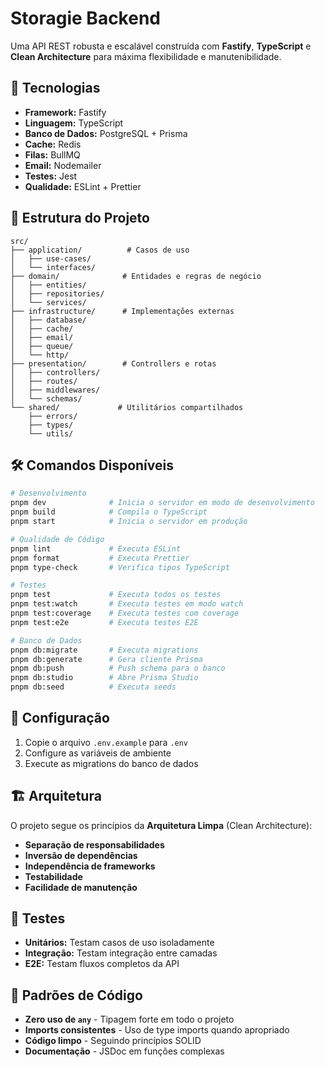 # Storagie Backend

Uma API REST robusta e escalável construída com **Fastify**, **TypeScript** e **Clean Architecture** para máxima flexibilidade e manutenibilidade.

## 🚀 Tecnologias

- **Framework:** Fastify
- **Linguagem:** TypeScript
- **Banco de Dados:** PostgreSQL + Prisma
- **Cache:** Redis
- **Filas:** BullMQ
- **Email:** Nodemailer
- **Testes:** Jest
- **Qualidade:** ESLint + Prettier

## 📁 Estrutura do Projeto

```
src/
├── application/          # Casos de uso
│   ├── use-cases/
│   └── interfaces/
├── domain/              # Entidades e regras de negócio
│   ├── entities/
│   ├── repositories/
│   └── services/
├── infrastructure/      # Implementações externas
│   ├── database/
│   ├── cache/
│   ├── email/
│   ├── queue/
│   └── http/
├── presentation/        # Controllers e rotas
│   ├── controllers/
│   ├── routes/
│   ├── middlewares/
│   └── schemas/
└── shared/             # Utilitários compartilhados
    ├── errors/
    ├── types/
    └── utils/
```

## 🛠️ Comandos Disponíveis

```bash
# Desenvolvimento
pnpm dev              # Inicia o servidor em modo de desenvolvimento
pnpm build            # Compila o TypeScript
pnpm start            # Inicia o servidor em produção

# Qualidade de Código
pnpm lint             # Executa ESLint
pnpm format           # Executa Prettier
pnpm type-check       # Verifica tipos TypeScript

# Testes
pnpm test             # Executa todos os testes
pnpm test:watch       # Executa testes em modo watch
pnpm test:coverage    # Executa testes com coverage
pnpm test:e2e         # Executa testes E2E

# Banco de Dados
pnpm db:migrate       # Executa migrations
pnpm db:generate      # Gera cliente Prisma
pnpm db:push          # Push schema para o banco
pnpm db:studio        # Abre Prisma Studio
pnpm db:seed          # Executa seeds
```

## 🔧 Configuração

1. Copie o arquivo `.env.example` para `.env`
2. Configure as variáveis de ambiente
3. Execute as migrations do banco de dados

## 🏗️ Arquitetura

O projeto segue os princípios da **Arquitetura Limpa** (Clean Architecture):

- **Separação de responsabilidades**
- **Inversão de dependências**
- **Independência de frameworks**
- **Testabilidade**
- **Facilidade de manutenção**

## 🧪 Testes

- **Unitários:** Testam casos de uso isoladamente
- **Integração:** Testam integração entre camadas
- **E2E:** Testam fluxos completos da API

## 📝 Padrões de Código

- **Zero uso de `any`** - Tipagem forte em todo o projeto
- **Imports consistentes** - Uso de type imports quando apropriado
- **Código limpo** - Seguindo princípios SOLID
- **Documentação** - JSDoc em funções complexas
